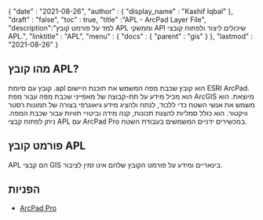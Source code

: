 {
  "date" : "2021-08-26",
  "author" : {
    "display_name" : "Kashif Iqbal"
},
  "draft" : "false",
  "toc" : true,
  "title" :"APL - ArcPad Layer File",
  "description":"למד על פורמט קובץ APL וממשקי API שיכולים ליצור ולפתוח קובצי APL.",
  "linktitle" : "APL",
  "menu" : {
    "docs" : {
      "parent" : "gis"
}
},
  "lastmod" : "2021-08-26"
}

## מהו קובץ APL?

קובץ עם סיומת .apl הוא קובץ שכבת מפה המשמש את תוכנת היישום ESRI ArcPad. הוא מכיל מידע על תת-קבוצה של מאפייני שכבת מפה עבור מפת ArcGIS מיוצאת. הוא משמש את אנשי השטח כדי ללכוד, לנתח ולהציג מידע גיאוגרפי בצורה של תמונות רסטר וויקטור. הוא כולל סמליות להצגת תכונות, קנה מידה וביטויי תוויות עבור שכבת המפה. ניתן לפתוח קבצי APL עם ArcPad Pro במכשירים ידניים המשמשים בעבודת השטח.

## פורמט קובץ APL

APL הם קבצי GIS בינאריים ומידע על פורמט הקובץ שלהם אינו זמין לציבור.


## הפניות ##

* [ArcPad Pro](https://www.esri.com/content/dam/esrisites/sitecore-archive/Files/Pdfs/library/brochures/pdfs/arcpadbro.pdf)

